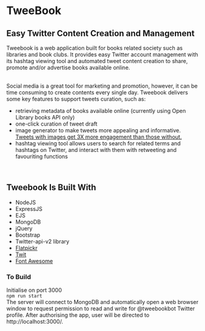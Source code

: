 # TweeBook
## Easy Twitter Content Creation and Management
Tweebook is a web application built for books related society such as libraries and book clubs. It provides easy Twitter account management with its hashtag viewing tool and automated tweet content creation to share, promote and/or advertise books available online. <br><br>

Social media is a great tool for marketing and promotion, however, it can be time consuming to create contents every single day. Tweebook delivers some key features to support tweets curation, such as: <br>
- retrieving metadata of books available online (currently using Open Library books API only) 
- one-click curation of tweet draft 
- image generator to make tweets more appealing and informative. [Tweets with images get 3X more engagement than those without.](https://rethinkmedia.org/blog/how-using-images-greatly-improves-your-twitter-engagement#:~:text=to%20your%20Tweets%3F-,It's%20simple%3A%20add%20images.,favorites%20is%20by%20engagement%20rate.)
- hashtag viewing tool allows users to search for related terms and hashtags on Twitter, and interact with them with retweeting and favouriting functions
<br>

## Tweebook Is Built With
- NodeJS
- ExpressJS 
- EJS
- MongoDB
- jQuery
- Bootstrap
- Twitter-api-v2 library 
- [Flatpickr](https://flatpickr.js.org/)
- [Twit](https://github.com/ttezel/twit)
- [Font Awesome](https://fontawesome.com/)

### To Build
Initialise on port 3000 <br>
```npm run start``` <br>
The server will connect to MongoDB and automatically open a web browser window to request permission to read and write for @tweebookbot Twitter profile. After authorising the app, user will be directed to http://localhost:3000/.
